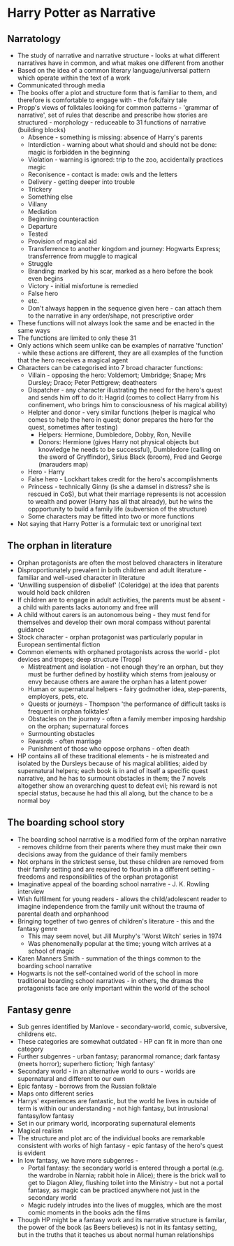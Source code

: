 # Harry Potter as Narrative
## Narratology
* The study of narrative and narrative structure - looks at what different narratives have in common, and what makes one different from another
* Based on the idea of a common literary language/universal pattern which operate within the text of a work
* Communicated through media
* The books offer a plot and structure form that is familiar to them, and therefore is comfortable to engage with - the folk/fairy tale
* Propp's views of folktales looking for common patterns - 'grammar of narrative', set of rules that describe and prescribe how stories are structured - morphology - reduceable to 31 functions of narrative (building blocks)
    * Absence - something is missing: absence of Harry's parents
    * Interdiction - warning about what should and should not be done: magic is forbidden in the beginning
    * Violation - warning is ignored: trip to the zoo, accidentally practices magic
    * Reconisence - contact is made: owls and the letters
    * Delivery - getting deeper into trouble
    * Trickery
    * Something else
    * Villany
    * Mediation
    * Beginning counteraction
    * Departure 
    * Tested
    * Provision of magical aid 
    * Transferrence to another kingdom and journey: Hogwarts Express; transferrence from muggle to magical
    * Struggle
    * Branding: marked by his scar, marked as a hero before the book even begins
    * Victory - initial misfortune is remedied
    * False hero
    * etc.
    * Don't always happen in the sequence given here - can attach them to the narrative in any order/shape, not prescriptive order
* These functions will not always look the same and be enacted in the same ways
* The functions are limited to only these 31
* Only actions which seem unlike can be examples of narrative 'function' - while these actions are different, they are all examples of the function that the hero receives a magical agent
* Characters can be categorised into 7 broad character functions:
    * Villain - opposing the hero: Voldemort; Umbridge; Snape; Mrs Dursley; Draco; Peter Pettigrew; deatheaters
    * Dispatcher - any character illustrating the need for the hero's quest and sends him off to do it: Hagrid (comes to collect Harry from his confinement, who brings him to consciousness of his magical ability)
    * Helpter and donor - very similar functions (helper is magical who comes to help the hero in quest; donor prepares the hero for the quest, sometimes after testing)
        * Helpers: Hermione, Dumbledore, Dobby, Ron, Neville
        * Donors: Hermione (gives Harry not physical objects but knowledge he needs to be successful), Dumbledore (calling on the sword of Gryffindor), Sirius Black (broom), Fred and George (marauders map)
    * Hero - Harry
    * False hero - Lockhart takes credit for the hero's accomplishments
    * Princess - technically Ginny (is she a damsel in distress? she is rescued in CoS), but what their marriage represents is not accession to wealth and power (Harry has all that already), but he wins the oppportunity to build a family life (subversion of the structure)
    * Some characters may be fitted into two or more functions
* Not saying that Harry Potter is a formulaic text or unoriginal text


## The orphan in literature
* Orphan protagonists are often the most beloved characters in literature
* Disproportionately prevalent in both children and adult literature - familiar and well-used character in literature
* 'Unwilling suspension of disbelief' (Coleridge) at the idea that parents would hold back children
* If children are to engage in adult activities, the parents must be absent - a child with parents lacks autonomy and free will
* A child without carers is an autonomous being - they must fend for themselves and develop their own moral compass without parental guidance
* Stock character - orphan protagonist was particularly popular in European sentimental fiction 
* Common elements with orphaned protagonists across the world - plot devices and tropes; deep structure (Tropp)
    * Mistreatment and isolation - not enough they're an orphan, but they must be further defined by hostility which stems from jealousy or envy because others are aware the orphan has a latent power
    * Human or supernatural helpers - fairy godmother idea, step-parents, employers, pets, etc.
    * Quests or journeys - Thompson 'the performance of difficult tasks is frequent in orphan folktales'
    * Obstacles on the journey - often a family member imposing hardship on the orphan; supernatural forces
    * Surmounting obstacles
    * Rewards - often marriage
    * Punishment of those who oppose orphans - often death
* HP contains all of these traditional elements - he is mistreated and isolated by the Dursleys because of his magical abilities; aided by supernatural helpers; each book is in and of itself a specific quest narrative, and he has to surmount obstacles in them; the 7 novels altogether show an overarching quest to defeat evil; his reward is not special status, because he had this all along, but the chance to be a normal boy


## The boarding school story
* The boarding school narrative is a modified form of the orphan narrative - removes childrne from their parents where they must make their own decisions away from the guidance of their family members
* Not orphans in the strictest sense, but these children are removed from their family setting and are required to flourish in a different setting - freedoms and responsibilities of the orphan protagonist
* Imaginative appeal of the boarding school narrative - J. K. Rowling interview
* Wish fulfilment for young readers - allows the child/adolescent reader to imagine independence from the family unit without the trauma of parental death and orphanhood
* Bringing together of two genres of children's literature - this and the fantasy genre 
    * This may seem novel, but Jill Murphy's 'Worst Witch' series in 1974 
    * Was phenomenally popular at the time; young witch arrives at a school of magic
* Karen Manners Smith - summation of the things common to the boarding school narrative
* Hogwarts is not the self-contained world of the school in more traditional boarding school narratives - in others, the dramas the protagonists face are only important within the world of the school

## Fantasy genre
* Sub genres identified by Manlove - secondary-world, comic, subversive, childrens etc.
* These categories are somewhat outdated - HP can fit in more than one category
* Further subgenres - urban fantasy; paranormal romance; dark fantasy (meets horror); superhero fiction; 'high fantasy'
* Secondary world - in an alternative world to ours - worlds are supernatural and different to our own
* Epic fantasy - borrows from the Russian folktale
* Maps onto different series
* Harrys' experiences are fantastic, but the world he lives in outside of term is within our understanding - not high fantasy, but intrusional fantasy/low fantasy
* Set in our primary world, incorporating supernatural elements
* Magical realism 
* The structure and plot arc of the individual books are remarkable consistent with works of high fantasy - epic fantasy of the hero's quest is evident
* In low fantasy, we have more subgenres -
    * Portal fantasy: the secondary world is entered through a portal (e.g. the wardrobe in Narnia; rabbit hole in Alice); there is the brick wall to get to Diagon Alley, flushing toilet into the Ministry - but not a portal fantasy, as magic can be practiced anywhere not just in the secondary world
    * Magic rudely intrudes into the lives of muggles, which are the most comic moments in the books adn the films
* Though HP might be a fantasy work and its narrative structure is familar, the power of the book (as Beers believes) is not in its fantasy setting, but in the truths that it teaches us about normal human relationships 
